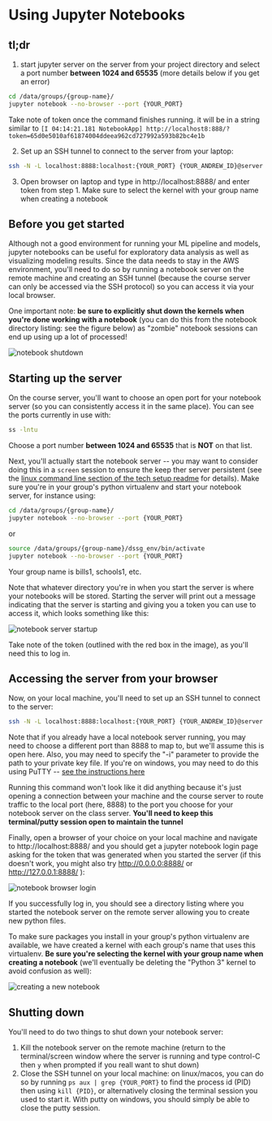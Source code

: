 # Using Jupyter Notebooks

## tl;dr
1. start jupyter server on the server from your project directory and select a port number **between 1024 and 65535** (more details below if you get an error) 
```bash
cd /data/groups/{group-name}/
jupyter notebook --no-browser --port {YOUR_PORT}
```

Take note of token once the command finishes running. it will be in a string similar to ``[I 04:14:21.181 NotebookApp] http://localhost8:888/?token=65d0e5010af61874004ddeea962cd727992a593b82bc4e1b``

2. Set up an SSH tunnel to connect to the server from your laptop:

```bash
ssh -N -L localhost:8888:localhost:{YOUR_PORT} {YOUR_ANDREW_ID}@server.mlpolicylab.dssg.io
```

3. Open browser on laptop and type in http://localhost:8888/ and enter token from step 1. Make sure to select the kernel with your group name when creating a notebook

## Before you get started

Although not a good environment for running your ML pipeline and models, jupyter notebooks can be useful for exploratory data analysis as well as visualizing modeling results. Since the data needs to stay in the AWS environment, you'll need to do so by running a notebook server on the remote machine and creating an SSH tunnel (because the course server can only be accessed via the SSH protocol) so you can access it via your local browser.

One important note: **be sure to explicitly shut down the kernels when you're done working with a notebook** (you can do this from the notebook directory listing: see the figure below) as "zombie" notebook sessions can end up using up a lot of processed!

![notebook shutdown](/techhelp/img/jupyter-shutdown.png)

## Starting up the server
On the course server, you'll want to choose an open port for your notebook server (so you can consistently access it in the same place). You can see the ports currently in use with:
```bash
ss -lntu
```
Choose a port number **between 1024 and 65535** that is **NOT** on that list.

Next, you'll actually start the notebook server -- you may want to consider doing this in a `screen` session to ensure the keep ther server persistent (see the [linux command line section of the tech setup readme](https://github.com/dssg/mlforpublicpolicylab/tree/master/techhelp#linux-command-line-bash) for details). Make sure you're in your group's python virtualenv and start your notebook server, for instance using:
```bash
cd /data/groups/{group-name}/
jupyter notebook --no-browser --port {YOUR_PORT}
```
or
```bash
source /data/groups/{group-name}/dssg_env/bin/activate
jupyter notebook --no-browser --port {YOUR_PORT}
```
Your group name is bills1, schools1, etc.

Note that whatever directory you're in when you start the server is where your notebooks will be stored. Starting the server will print out a message indicating that the server is starting and giving you a token you can use to access it, which looks something like this:

![notebook server startup](/techhelp/img/jupyter-terminal.png)

Take note of the token (outlined with the red box in the image), as you'll need this to log in.

## Accessing the server from your browser
Now, on your local machine, you'll need to set up an SSH tunnel to connect to the server:

```bash
ssh -N -L localhost:8888:localhost:{YOUR_PORT} {YOUR_ANDREW_ID}@server.mlpolicylab.dssg.io
```

Note that if you already have a local notebook server running, you may need to choose a different port than 8888 to map to, but we'll assume this is open here. Also, you may need to specify the "-i" parameter to provide the path to your private key file. If you're on windows, you may need to do this using PuTTY -- [see the instructions here](https://docs.bitnami.com/bch/faq/get-started/access-ssh-tunnel/)

Running this command won't look like it did anything because it's just opening a connection between your machine and the course server to route traffic to the local port (here, 8888) to the port you choose for your notebook server on the class server. **You'll need to keep this terminal/putty session open to maintain the tunnel**

Finally, open a browser of your choice on your local machine and navigate to http://localhost:8888/ and you should get a jupyter notebook login page asking for the token that was generated when you started the server (if this doesn't work, you might also try http://0.0.0.0:8888/ or http://127.0.0.1:8888/ ):

![notebook browser login](/techhelp/img/jupyter-login.png)

If you successfully log in, you should see a directory listing where you started the notebook server on the remote server allowing you to create new python files.

To make sure packages you install in your group's python virtualenv are available, we have created a kernel with each group's name that uses this virtualenv. **Be sure you're selecting the kernel with your group name when creating a notebook** (we'll eventually be deleting the "Python 3" kernel to avoid confusion as well):

![creating a new notebook](/techhelp/img/jupyter-new-nb.png)

## Shutting down
You'll need to do two things to shut down your notebook server:
1. Kill the notebook server on the remote machine (return to the terminal/screen window where the server is running and type control-C then `y` when prompted if you reall want to shut down)
1. Close the SSH tunnel on your local machine: on linux/macos, you can do so by running `ps aux | grep {YOUR_PORT}` to find the process id (PID) then using `kill {PID}`, or alternatively closing the terminal session you used to start it. With putty on windows, you should simply be able to close the putty session.
